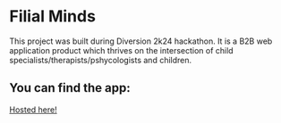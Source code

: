 # Filial Minds

This project was built during Diversion 2k24 hackathon. It is a B2B web application product which thrives on the intersection of child specialists/therapists/pshycologists and children.

## You can find the app:

[Hosted here!](https://www.filialminds.biz)
